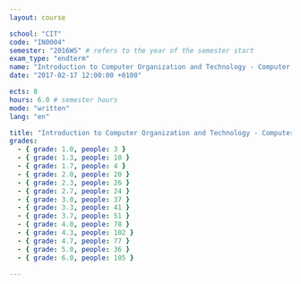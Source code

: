 ```yaml
---
layout: course

school: "CIT"
code: "IN0004"
semester: "2016WS" # refers to the year of the semester start
exam_type: "endterm"
name: "Introduction to Computer Organization and Technology - Computer Architecture"
date: "2017-02-17 12:00:00 +0100"

ects: 8
hours: 6.0 # semester hours
mode: "written"
lang: "en"

title: "Introduction to Computer Organization and Technology - Computer Architecture 2016WS Endterm"
grades:
  - { grade: 1.0, people: 3 }
  - { grade: 1.3, people: 10 }
  - { grade: 1.7, people: 4 }
  - { grade: 2.0, people: 20 }
  - { grade: 2.3, people: 26 }
  - { grade: 2.7, people: 24 }
  - { grade: 3.0, people: 37 }
  - { grade: 3.3, people: 41 }
  - { grade: 3.7, people: 51 }
  - { grade: 4.0, people: 78 }
  - { grade: 4.3, people: 102 }
  - { grade: 4.7, people: 77 }
  - { grade: 5.0, people: 36 }
  - { grade: 6.0, people: 105 }

---
```



